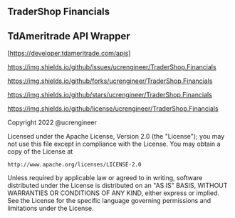 ## TraderShop Financials

## TdAmeritrade API Wrapper

[https://developer.tdameritrade.com/apis]

https://img.shields.io/github/issues/ucrengineer/TraderShop.Financials

https://img.shields.io/github/forks/ucrengineer/TraderShop.Financials

https://img.shields.io/github/stars/ucrengineer/TraderShop.Financials

https://img.shields.io/github/license/ucrengineer/TraderShop.Financials


Copyright 2022 @ucrengineer

Licensed under the Apache License, Version 2.0 (the "License");
you may not use this file except in compliance with the License.
You may obtain a copy of the License at

    http://www.apache.org/licenses/LICENSE-2.0

Unless required by applicable law or agreed to in writing, software
distributed under the License is distributed on an "AS IS" BASIS,
WITHOUT WARRANTIES OR CONDITIONS OF ANY KIND, either express or implied.
See the License for the specific language governing permissions and
limitations under the License.
